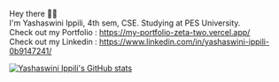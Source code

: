 Hey there ✌🏻 <br/>
I'm Yashaswini Ippili, 4th sem, CSE. Studying at PES University. <br/>
Check out my Portfolio : https://my-portfolio-zeta-two.vercel.app/ <br/>
Check out my Linkedin : https://www.linkedin.com/in/yashaswini-ippili-0b9147241/  <br/>

[![Yashaswini Ippili's GitHub stats](https://github-readme-stats.vercel.app/api?username=YashaswiniIppili)](https://github.com/anuraghazra/github-readme-stats)
